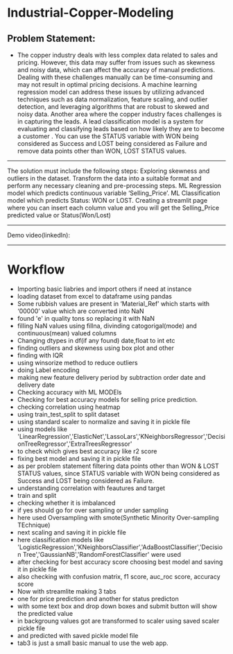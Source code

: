 # Industrial-Copper-Modeling
## Problem Statement:
- The copper industry deals with less complex data related to sales and pricing. However, this data may suffer from issues such as skewness and noisy data, which can affect the accuracy of manual predictions. Dealing with these challenges manually can be time-consuming and may not result in optimal pricing decisions. A machine learning regression model can address these issues by utilizing advanced techniques such as data normalization, feature scaling, and outlier detection, and leveraging algorithms that are robust to skewed and noisy data. Another area where the copper industry faces challenges is in capturing the leads. A lead classification model is a system for evaluating and classifying leads based on how likely they are to become a customer . You can use the STATUS variable with WON being considered as Success and LOST being considered as Failure and remove data points other than WON, LOST STATUS values.
-----------------------------------------------------------------------------------------------
The solution must include the following steps:
Exploring skewness and outliers in the dataset.
Transform the data into a suitable format and perform any necessary cleaning and pre-processing steps.
ML Regression model which predicts continuous variable ‘Selling_Price’.
ML Classification model which predicts Status: WON or LOST.
Creating a streamlit page where you can insert each column value and you will get the Selling_Price predicted value or Status(Won/Lost)
_______________________________________________________________________________________________
Demo video(linkedIn):

__________________________________________________________________________________________

# Workflow
- Importing basic liabries and import others if need at instance
- loading dataset from excel to dataframe using pandas
- Some rubbish values are present in ‘Material_Ref’ which starts with ‘00000’ value which are converted into NaN
- found 'e' in quality tons so replacing it with NaN
- filling NaN values using fillna, divinding catogorigal(mode) and continuous(mean) valued columns
- Changing dtypes in df(if any found) date,float to int etc
- finding outliers and skewness using box plot and other
- finding with IQR
- using winsorize method to reduce outliers
- doing Label encoding
- making new feature delivery period by subtraction order date and delivery date
- Checking accuracy with ML MODEls
- Checking for best accuracy models for selling price prediction.
- checking correlation using heatmap
- using train_test_split to split dataset
- using standard scaler to normalize and saving it in pickle file
- using models like 'LinearRegression','ElasticNet','LassoLars','KNeighborsRegressor','DecisionTreeRegressor','ExtraTreesRegressor'
- to check which gives best accuracy like r2 score
- fixing best model and saving it in pickle file
- as per problem statement filtering data points other than WON & LOST STATUS values, since STATUS variable with WON being considered as Success and LOST being considered as Failure.
- understanding correlation with feautures and target
- train and split
- checking whether it is imbalanced
- if yes should go for over sampling or under sampling
- here used Oversampling with smote(Synthetic Minority Over-sampling TEchnique)
- next scaling and saving it in pickle file
- here classification models like 'LogisticRegression','KNeighborsClassifier','AdaBoostClassifier','Decision Tree','GaussianNB','RandomForestClassifier' were used
- after checking for best accuracy score choosing best model and saving it in pickle file
- also checking with confusion matrix, f1 score, auc_roc score, accuracy score
- Now with streamlite making 3 tabs
- one for price prediction and another for status predicton 
- with some text box and drop down boxes and submit button will show the predicted value
- in backgroung values got are transformed to scaler using saved scaler pickle file
- and predicted with saved pickle model file
- tab3 is just a small basic manual to use the web app.
